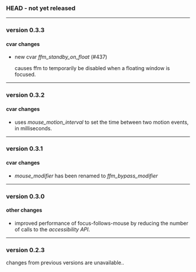 ### HEAD - not yet released

---------------

### version 0.3.3

#### cvar changes

 - new cvar *ffm_standby_on_float* (#437)

   causes ffm to temporarily be disabled when a floating window is focused.

---------------

### version 0.3.2

#### cvar changes

 - uses *mouse_motion_interval* to set the time between two motion events, in milliseconds.

---------------

### version 0.3.1

#### cvar changes

- *mouse_modifier* has been renamed to *ffm_bypass_modifier*

---------------

### version 0.3.0

#### other changes

- improved performance of focus-follows-mouse by reducing the number of calls to the *accessibility API*.

---------------

### version 0.2.3

changes from previous versions are unavailable..
